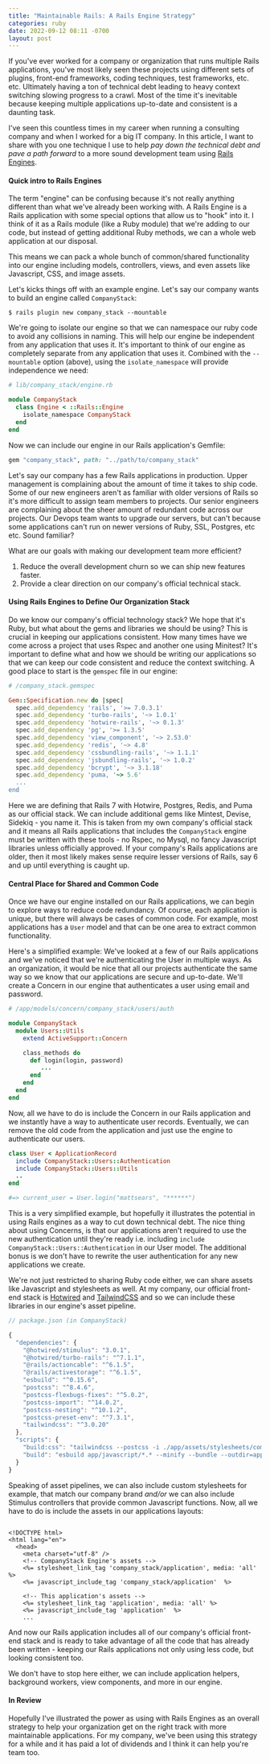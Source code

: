 ```yaml
---
title: "Maintainable Rails: A Rails Engine Strategy"
categories: ruby
date: 2022-09-12 08:11 -0700
layout: post
---
```


If you've ever worked for a company or organization that runs multiple Rails applications, you've
most likely seen these projects using different sets of plugins, front-end frameworks, coding
techniques, test frameworks, etc. etc. Ultimately having a ton of technical debt leading to
heavy context switching slowing progress to a crawl. Most of the time it's inevitable
because keeping multiple applications up-to-date and consistent is a daunting task.<!--more-->

I've seen this countless times in my career when running a consulting company and when I worked for
a big IT company. In this article, I want to share with you one technique I use to help _pay down
the technical debt and pave a path forward_ to a more sound development team using [Rails Engines](https://guides.rubyonrails.org/engines.html).

#### Quick intro to Rails Engines

The term "engine" can be confusing because it's not really anything different than what we've
already been working with. A Rails Engine is a Rails application with some special options that
allow us to "hook" into it. I think of it as a Rails module (like a Ruby module) that we're adding
to our code, but instead of getting additional Ruby methods, we can a whole web application at our disposal.

This means we can pack a whole bunch of common/shared functionality into our engine including
models, controllers, views, and even assets like Javascript, CSS, and image assets.

Let's kicks things off with an example engine. Let's say our company wants to build an engine called `CompanyStack`:

~~~shell
$ rails plugin new company_stack --mountable
~~~

We're going to isolate our engine so that we can namespace our ruby code to avoid any collisions in
naming. This will help our engine be independent from any application that uses it. It's important
to think of our engine as completely separate from any application that uses it. Combined with the
`--mountable` option (above), using the `isolate_namespace` will provide independence we need:

~~~ruby
# lib/company_stack/engine.rb

module CompanyStack
  class Engine < ::Rails::Engine
    isolate_namespace CompanyStack
  end
end
~~~

Now we can include our engine in our Rails application's Gemfile:

~~~ruby
gem "company_stack", path: "../path/to/company_stack"
~~~

Let's say our company has a few Rails applications in production. Upper management is
complaining about the amount of time it takes to ship code. Some of our new engineers
aren't as familiar with older versions of Rails so it's more difficult to assign
team members to projects. Our senior engineers are complaining about the sheer amount of redundant
code across our projects. Our Devops team wants to upgrade our servers, but can't because some
applications can't run on newer versions of Ruby, SSL, Postgres, etc etc. Sound familiar?

What are our goals with making our development team more efficient?

1. Reduce the overall development churn so we can ship new features faster.
1. Provide a clear direction on our company's official technical stack.

####  Using Rails Engines to Define Our Organization Stack

Do we know our company's official technology stack? We hope that it's Ruby, but what about
the gems and libraries we should be using? This is crucial in keeping our applications
consistent. How many times have we come across a project that uses Rspec and another one using
Minitest? It's important to define what and how we should be writing our applications so
that we can keep our code consistent and reduce the context switching. A good place to start is the
`gemspec` file in our engine:

~~~ruby
# /company_stack.gemspec

Gem::Specification.new do |spec|
  spec.add_dependency 'rails', '>= 7.0.3.1'
  spec.add_dependency 'turbo-rails', '~> 1.0.1'
  spec.add_dependency 'hotwire-rails', '~> 0.1.3'
  spec.add_dependency 'pg', '>= 1.3.5'
  spec.add_dependency 'view_component', '~> 2.53.0'
  spec.add_dependency 'redis', '~> 4.8'
  spec.add_dependency 'cssbundling-rails', '~> 1.1.1'
  spec.add_dependency 'jsbundling-rails', '~> 1.0.2'
  spec.add_dependency 'bcrypt', '~> 3.1.18'
  spec.add_dependency 'puma, '~> 5.6'
  ...
end
~~~

Here we are defining that Rails 7 with Hotwire, Postgres, Redis, and Puma as our official stack. We
can include additional gems like Mintest, Devise, Sidekiq - you name it. This is taken from my own
company's official stack and it means all Rails applications that includes the `CompanyStack` engine
must be written with these tools - no Rspec, no Mysql, no fancy Javascript libraries unless
officially approved. If your company's Rails applications are older, then it most likely makes sense
require lesser versions of Rails, say 6 and up until everything is caught up.

#### Central Place for Shared and Common Code

Once we have our engine installed on our Rails applications, we can begin to explore ways to reduce
code redundancy. Of course, each application is unique, but there will always be cases of common
code. For example, most applications has a `User` model and that can be one area to extract common
functionality.

Here's a simplified example: We've looked at a few of our Rails applications and we've noticed that
we're authenticating the User in multiple ways. As an organization, it would be nice that all our
projects authenticate the same way so we know that our applications are secure and up-to-date. We'll
create a Concern in our engine that authenticates a user using email and password.

~~~ruby
# /app/models/concern/company_stack/users/auth

module CompanyStack
  module Users::Utils
    extend ActiveSupport::Concern

    class_methods do
      def login(login, password)
         ...
      end
    end
  end
end
~~~

Now, all we have to do is include the Concern in our Rails application and we instantly have a way
to authenticate user records. Eventually, we can remove the old code from the application and just
use the engine to authenticate our users.

~~~ruby
class User < ApplicationRecord
  include CompanyStack::Users::Authentication
  include CompanyStack::Users::Utils
  ..
end

#=> current_user = User.login("mattsears", "******")
~~~

This is a very simplified example, but hopefully it illustrates the potential in using Rails engines
as a way to cut down technical debt. The nice thing about using Concerns, is that our applications
aren't required to use the new authentication until they're ready i.e. including `include
CompanyStack::Users::Authentication` in our User model. The additional bonus is we don't have to
rewrite the user authentication for any new applications we create.

We're not just restricted to sharing Ruby code either, we can share assets like Javascript and
stylesheets as well. At my company, our official front-end stack is
[Hotwired](https://hotwired.dev) and [TailwindCSS](https://tailwindcss.com) and so we can include
these libraries in our engine's asset pipeline.

~~~javascript
// package.json (in CompanyStack)

{
  "dependencies": {
    "@hotwired/stimulus": "3.0.1",
    "@hotwired/turbo-rails": "^7.1.1",
    "@rails/actioncable": "^6.1.5",
    "@rails/activestorage": "^6.1.5",
    "esbuild": "^0.15.6",
    "postcss": "^8.4.6",
    "postcss-flexbugs-fixes": "^5.0.2",
    "postcss-import": "^14.0.2",
    "postcss-nesting": "^10.1.2",
    "postcss-preset-env": "^7.3.1",
    "tailwindcss": "^3.0.20"
  },
  "scripts": {
    "build:css": "tailwindcss --postcss -i ./app/assets/stylesheets/company_static/application.css -o ./app/assets/builds/company_stack/application.css",
    "build": "esbuild app/javascript/*.* --minify --bundle --outdir=app/assets/builds/company_stack"
  }
}
~~~

Speaking of asset pipelines, we can also include custom stylesheets for example, that match our
company brand _and/or_ we can also include Stimulus controllers that provide common Javascript
functions. Now, all we have to do is include the assets in our applications layouts:

~~~erb

<!DOCTYPE html>
<html lang="en">
  <head>
    <meta charset="utf-8" />
    <!-- CompanyStack Engine's assets -->
    <%= stylesheet_link_tag 'company_stack/application', media: 'all' %>
    <%= javascript_include_tag 'company_stack/application'  %>

    <!-- This application's assets -->
    <%= stylesheet_link_tag 'application', media: 'all' %>
    <%= javascript_include_tag 'application'  %>
    ...
~~~

And now our Rails application includes all of our company's official front-end stack and is ready
to take advantage of all the code that has already been written - keeping our Rails applications not
only using less code, but looking consistent too.

We don't have to stop here either, we can include application helpers, background workers, view
components, and more in our engine.

#### In Review

Hopefully I've illustrated the power as using with Rails Engines as an overall strategy to help your
organization get on the right track with more maintainable applications.  For my company, we've been
using this strategy for a while and it has paid a lot of dividends and I think it can help you're
team too.
